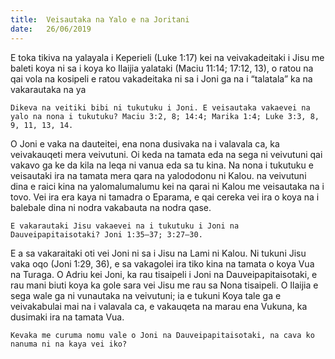 ```yaml
---
title:  Veisautaka na Yalo e na Joritani
date:   26/06/2019
---
```


E toka tikiva na yalayala i Keperieli (Luke 1:17) kei na veivakadeitaki i Jisu me baleti koya ni sa i koya ko Ilaijia yalataki (Maciu 11:14; 17:12, 13), o ratou na qai vola na kosipeli e ratou vakadeitaka ni sa i Joni ga na i “talatala” ka na vakarautaka na ya

`Dikeva na veitiki bibi ni tukutuku i Joni. E veisautaka vakaevei na yalo na nona i tukutuku? Maciu 3:2, 8; 14:4; Marika 1:4; Luke 3:3, 8, 9, 11, 13, 14.`

O Joni e vaka na dauteitei, ena nona dusivaka na i valavala ca, ka veivakauqeti mera veivutuni. Oi keda na tamata eda na sega ni veivutuni qai vakavo ga ke da kila na leqa ni vanua eda sa tu kina. Na nona i tukutuku e veisautaki ira na tamata mera qara na yalododonu ni Kalou. na veivutuni dina e raici kina na yalomalumalumu kei na qarai ni Kalou me veisautaka na i tovo. Vei ira era kaya ni tamadra o Eparama, e qai cereka vei ira o koya na i balebale dina ni nodra vakabauta na nodra qase.

`E vakarautaki Jisu vakaevei na i tukutuku i Joni na Dauveipapitaisotaki? Joni 1:35–37; 3:27–30.`

E a sa vakaraitaki oti vei Joni ni sa i Jisu na Lami ni Kalou. Ni tukuni Jisu vaka oqo (Joni 1:29, 36), e sa vakagolei ira tiko kina na tamata o koya Vua na Turaga. O Adriu kei Joni, ka rau tisaipeli i Joni na Dauveipapitaisotaki, e rau mani biuti koya ka gole sara vei Jisu me rau sa Nona tisaipeli. O Ilaijia e sega wale ga ni vunautaka na veivutuni; ia e tukuni Koya tale ga e veivakabulai mai na i valavala ca, e vakauqeta na marau ena Vukuna, ka dusimaki ira na tamata Vua.

`Kevaka me curuma nomu vale o Joni na Dauveipapitaisotaki, na cava ko nanuma ni na kaya vei iko?`